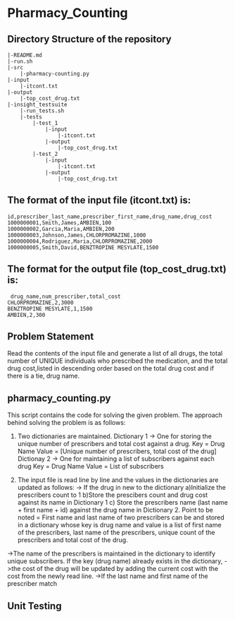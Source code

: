 # Pharmacy_Counting

## Directory Structure of the repository

    |-README.md
    |-run.sh
    |-src
        |-pharmacy-counting.py
    |-input
        |-itcont.txt
    |-output
        |-top_cost_drug.txt
    |-insight_testsuite
        |-run_tests.sh
        |-tests
            |-test_1
                |-input
                    |-itcont.txt
                |-output
                    |-top_cost_drug.txt
            |-test_2
                |-input
                    |-itcont.txt 
                |-output
                    |-top_cost_drug.txt
                    
                
## The format of the input file (itcont.txt) is:

    id,prescriber_last_name,prescriber_first_name,drug_name,drug_cost
    1000000001,Smith,James,AMBIEN,100
    1000000002,Garcia,Maria,AMBIEN,200
    1000000003,Johnson,James,CHLORPROMAZINE,1000
    1000000004,Rodriguez,Maria,CHLORPROMAZINE,2000
    1000000005,Smith,David,BENZTROPINE MESYLATE,1500


## The format for the output file (top_cost_drug.txt) is:
     drug_name,num_prescriber,total_cost
    CHLORPROMAZINE,2,3000
    BENZTROPINE MESYLATE,1,1500
    AMBIEN,2,300

## Problem Statement
Read the contents of the input file and generate a list of all drugs, the total number of UNIQUE individuals 
who prescribed the medication, and the total drug cost,listed in descending order based on the total drug 
cost and if there is a tie, drug name.

## pharmacy_counting.py
This script contains the code for solving the given problem. The approach behind 
solving the problem is as follows:
1) Two dictionaries are maintained.
    Dictionary 1 -> One for storing the unique number of prescribers and total cost against a drug.
            Key = Drug Name
            Value = [Unique number of prescribers, total cost of the drug]
    Dictionay 2 -> One for maintaining a list of subscribers against each drug
            Key = Drug Name
            Value = List of subscribers
            
            
2) The input file is read line by line and the values in the dictionaries 
are updated as follows:
    -> If the drug in new to the dictionary
            a)Initialize the prescribers count to 1 
            b)Store the prescibers count and drug cost against its name
            in Dictionary 1
            c) Store the prescribers name (last name + first name + id) against
            the drug name in Dictionary 2.
            Point to be noted = First name and last name of two prescribers can be 
            and stored in a dictionary whose key is 
drug name and value is a list of first name of the prescribers, last name of 
the prescribers, unique count of the prescribers and total cost of the drug. 

->The name of the prescribers is maintained in the dictionary to identify 
 unique subscribers. If the key (drug name) already exists in the 
 dictionary, 
            ->the cost of the drug will be updated by adding the current 
 cost with the cost from the newly read line.
            ->If the last name and first name of the prescriber match 

## Unit Testing



